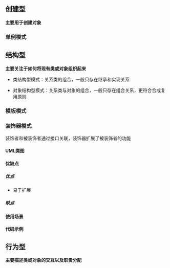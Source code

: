 ## 创建型

**主要用于创建对象**

### 单例模式



## 结构型

**主要关注于如何将现有类或对象组织起来**

- 类结构型模式：关系类的组合，一般只存在继承和实现关系

- 对象结构型模式：关系类与对象的组合，一般只存在组合关系，更符合合成复用原则

### 模板模式

### 装饰器模式

装饰者和被装饰者通过接口关联，装饰器扩展了被装饰者的功能

#### UML类图

#### 优缺点

##### 优点

- 易于扩展

##### 缺点

#### 使用场景

#### 代码示例

## 行为型

**主要描述类或对象的交互以及职责分配**

